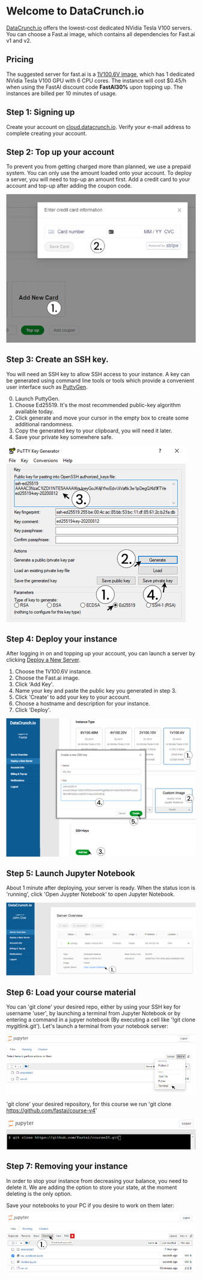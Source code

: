 # Welcome to DataCrunch.io

[DataCrunch.io](https://datacrunch.io) offers the lowest-cost dedicated NVidia Tesla V100 servers. You can choose a Fast.ai image, which contains all dependencies for Fast.ai v1 and v2.

## Pricing

The suggested server for fast.ai is a [1V100.6V image](https://datacrunch.io/products/), which has 1 dedicated NVidia Tesla V100 GPU with 6 CPU cores. The instance will cost $0.45/h when using the FastAI discount code **FastAI30%** upon topping up. The instances are billed per 10 minutes of usage.

## Step 1: Signing up

Create your account on [cloud.datacrunch.io](https://cloud.datacrunch.io/signup). Verify your e-mail address to complete creating your account.

## Step 2: Top up your account

To prevent you from getting charged more than planned, we use a prepaid system. You can only use the amount loaded onto your account.
To deploy a server, you will need to top-up an amount first. Add a credit card to your account and top-up after adding the coupon code.

![add credit](images/datacrunch/add_credit.png)

## Step 3: Create an SSH key.

You will need an SSH key to allow SSH access to your instance. A key can be generated using command line tools or tools which provide a convenient user interface such as [PuttyGen](https://www.puttygen.com/).

0. Launch PuttyGen.
1. Choose Ed25519. It's the most recommended public-key algorithm available today.
2. Click generate and move your cursor in the empty box to create some additional randomness.
3. Copy the generated key to your clipboard, you will need it later.
4. Save your private key somewhere safe.

![puttygen](images/datacrunch/puttygen.png)

## Step 4: Deploy your instance

After logging in on and topping up your account, you can launch a server by clicking [Deploy a New Server](https://cloud.datacrunch.io/dashboard/deploy-server).

1. Choose the 1V100.6V instance.
2. Choose the Fast.ai image.
3. Click 'Add Key'.
4. Name your key and paste the public key you generated in step 3.
5. Click 'Create' to add your key to your account.
6. Choose a hostname and description for your instance.
7. Click 'Deploy'.

![deploy datacrunch server](images/datacrunch/deploy_server.png)

## Step 5: Launch Jupyter Notebook

About 1 minute after deploying, your server is ready. When the status icon is 'running', click 'Open Juypter Notebook' to open Jupyter Notebook.

![start jupyter notebook](images/datacrunch/launch_jupyter.png)

## Step 6: Load your course material

You can 'git clone' your desired repo, either by using your SSH key for username 'user', by launching a terminal from Jupyter Notebook or by entering a command in a jupyer notebook (By executing a cell like '!git clone mygitlink.git'). Let's launch a terminal from your notebook server:

![notebook terminal](images/datacrunch/jupyter_terminal.png)

'git clone' your desired repository, for this course we run 'git clone https://github.com/fastai/course-v4'

![terminal git](images/datacrunch/jupyter_terminal_git.png)

## Step 7: Removing your instance

In order to stop your instance from decreasing your balance, you need to delete it.
We are adding the option to store your state, at the moment deleting is the only option.

Save your notebooks to your PC if you desire to work on them later:

![save datacrunch notebook](images/datacrunch/save_notebook.png)
